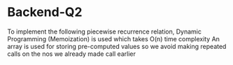 # Backend-Q2

To implement the following piecewise recurrence relation, Dynamic Programming (Memoization) is used which takes O(n) time complexity
An array is used for storing pre-computed values so we avoid making repeated calls on the nos we already made call earlier
